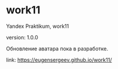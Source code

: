 # work11
Yandex Praktikum, work11

version: 1.0.0

Обновление аватара пока в разработке.

link: https://eugensergeev.github.io/work11/